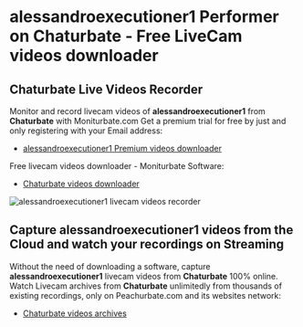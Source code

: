 # alessandroexecutioner1 Performer on Chaturbate - Free LiveCam videos downloader

## Chaturbate Live Videos Recorder

Monitor and record livecam videos of **alessandroexecutioner1** from **Chaturbate** with Moniturbate.com
Get a premium trial for free by just and only registering with your Email address:
* [alessandroexecutioner1 Premium videos downloader](https://moniturbate.com/request-demo-licence-key.html)

Free livecam videos downloader - Moniturbate Software:
* [Chaturbate videos downloader](https://moniturbate.com/moniturbate-download-software.html)

![alessandroexecutioner1 livecam videos recorder](https://peachurnet.com/templates/moniturbate-software.png)


## Capture alessandroexecutioner1 videos from the Cloud and watch your recordings on Streaming

Without the need of downloading a software, capture **alessandroexecutioner1** livecam videos from **Chaturbate** 100% online.
Watch Livecam archives from **Chaturbate** unlimitedly from thousands of existing recordings, only on Peachurbate.com and its websites network:
* [Chaturbate videos archives](https://peachurnet.com/)